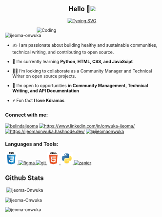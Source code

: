 <h2 align="center">Hello 👋<img src = "https://raw.githubusercontent.com/MartinHeinz/MartinHeinz/master/wave.gif" width = 30px></h2>

 

<p align="center">
  <a href="https://git.io/typing-svg"><img src="https://readme-typing-svg.herokuapp.com?font=Jetbrains+Mono&pause=1000&color=48F7D5&random=false&width=435&lines=100&width=700&lines=I'm+Ijeoma+Onwuka.;I'm+a+Developer+Community+Manager,and+a+Technical+writer.;" alt="Typing SVG" /></a>
</p>


 
<img align="right" alt="Coding" width="400" src="https://i.pinimg.com/originals/f1/e7/34/f1e734f9cade86fe737a9aa404ad5677.gif"/>

<p align="left"> <img src="https://komarev.com/ghpvc/?username=ijeoma-onwuka&label=Profile%20views&color=0e75b6&style=flat" alt="ijeoma-onwuka" /> </p>

- ✍️  I am passionate about building healthy and sustainable communities, technical writing, and contributing to open source.  

- 🌱 I’m currently learning **Python, HTML, CSS, and JavaScipt**

- 👩‍💻 I’m looking to collaborate as a Community Manager and Technical Writer on open source projects.

- 🤝 I’m open to opportunities **in Community Management, Technical Writing, and API Documentation**

 
- ⚡ Fun fact **I love Kdramas**

<h3 align="left">Connect with me:</h3>
<p align="left">
<a href="https://twitter.com/belindaijeoma" target="_blank"><img align="center" src="https://raw.githubusercontent.com/rahuldkjain/github-profile-readme-generator/master/src/images/icons/Social/twitter.svg" alt="belindaijeoma" height="30" width="40" /></a>
<a href="https://linkedin.com/in/https://www.linkedin.com/in/onwuka-ijeoma/" target="blank"><img align="center" src="https://raw.githubusercontent.com/rahuldkjain/github-profile-readme-generator/master/src/images/icons/Social/linked-in-alt.svg" alt="https://www.linkedin.com/in/onwuka-ijeoma/" height="30" width="40" /></a>
<a href="https://hashnode.com/https://ijeomaonwuka.hashnode.dev/" target="blank"><img align="center" src="https://raw.githubusercontent.com/rahuldkjain/github-profile-readme-generator/master/src/images/icons/Social/hashnode.svg" alt="https://ijeomaonwuka.hashnode.dev/" height="30" width="40" /></a>
<a href="https://medium.com/@ijeomaonwuka" target="blank"><img align="center" src="https://raw.githubusercontent.com/rahuldkjain/github-profile-readme-generator/master/src/images/icons/Social/medium.svg" alt="@ijeomaonwuka" height="30" width="40" /></a>
</p>

<h3 align="left">Languages and Tools:</h3>
<p align="left"> <a href="https://www.w3schools.com/css/" target="_blank" rel="noreferrer"> <img src="https://raw.githubusercontent.com/devicons/devicon/master/icons/css3/css3-original-wordmark.svg" alt="css3" width="40" height="40"/> </a> <a href="https://www.figma.com/" target="_blank" rel="noreferrer"> <img src="https://www.vectorlogo.zone/logos/figma/figma-icon.svg" alt="figma" width="40" height="40"/> </a> <a href="https://git-scm.com/" target="_blank" rel="noreferrer"> <img src="https://www.vectorlogo.zone/logos/git-scm/git-scm-icon.svg" alt="git" width="40" height="40"/> </a> <a href="https://www.w3.org/html/" target="_blank" rel="noreferrer"> <img src="https://raw.githubusercontent.com/devicons/devicon/master/icons/html5/html5-original-wordmark.svg" alt="html5" width="40" height="40"/> </a> <a href="https://www.python.org" target="_blank" rel="noreferrer"> <img src="https://raw.githubusercontent.com/devicons/devicon/master/icons/python/python-original.svg" alt="python" width="40" height="40"/> </a> <a href="https://zapier.com" target="_blank" rel="noreferrer"> <img src="https://www.vectorlogo.zone/logos/zapier/zapier-icon.svg" alt="zapier" width="40" height="40"/> </a> </p>


## Github Stats


<p>&nbsp;<img align="center" src="https://github-readme-stats.vercel.app/api?username=Ijeoma-Onwuka&show_icons=true&locale=en&theme=gotham" alt="Ijeoma-Onwuka" /></p>

<p><img align="center" src="https://github-readme-streak-stats.herokuapp.com/?user=Ijeoma-Onwuka&&theme=gotham" alt="Ijeoma-Onwuka" /></p>


<p><img align="left" src="https://github-readme-stats.vercel.app/api/top-langs?username=ijeoma-onwuka&show_icons=true&theme=gotham" alt="ijeoma-onwuka" /></p>

 
